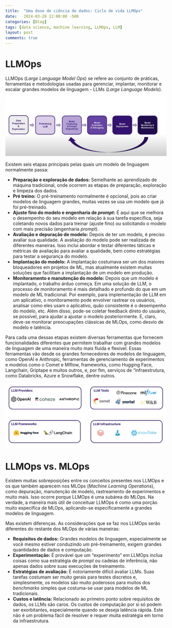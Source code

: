 ```yaml
---
title:  "Uma dose de ciência de dados: Ciclo de vida LLMOps"
date:   2024-03-28 12:00:00 -500
categories: [Blog]
tags: [data science, machine learning, LLMOps, LLM]
layout: post
comments: true
---
```


# LLMOps

LLMOps (*Large Language Model Ops*) se refere ao conjunto de práticas, ferramentas e metodologias usadas para gerenciar, implantar, monitorar e escalar grandes modelos de linguagem - LLMs (*Large Language Models*).  

![png](https://github.com/gallileugenesis/gallileugenesis.github.io/blob/main/post-img/2024-03-28-one-dose-of-data-science/LLMOps_lifecycle.jpeg?raw=true)

Existem seis etapas principais pelas quais um modelo de linguagem normalmente passa:

- **Preparação e exploração de dados:** Semelhante ao aprendizado de máquina tradicional, onde ocorrem as etapas de preparação, exploração e limpeza dos dados.
- **Pré treino:** O pré-treinamento normalmente é opcional, pois ao criar modelos de linguagem grandes, muitas vezes se usa um modelo que já foi pré-treinado.
- **Ajuste fino do modelo e engenharia de *prompt*:** É aqui que se melhora o desempenho do seu modelo em relação à sua tarefa específica, seja coletando novos dados para treinar (ajuste fino) ou solicitando o modelo com mais precisão (engenharia *prompt*).
- **Avaliação e depuração de modelo:** Depois de ter um modelo, é preciso avaliar sua qualidade. A avaliação do modelo pode ser realizada de diferentes maneiras. Isso inclui abordar e testar diferentes táticas e métricas de avaliação para avaliar a qualidade, bem como estratégias para testar a segurança do modelo.
- **Implantação do modelo:** A implantação costumava ser um dos maiores bloqueadores em projetos de ML, mas atualmente existem muitas soluções que facilitam a implantação de um modelo em produção.
- **Monitoramento e manutenção do modelo:** Depois que um modelo é implantado, o trabalho árduo começa. Em uma solução de LLM, o processo de monitoramento é mais detalhado e profundo do que em um modelo de ML tradicional. Por exemplo, para implementação de LLM em um aplicativo, o monitoramento pode envolver rastrear os usuários, analisar como eles usam o aplicativo, quão consistente é o desempenho do modelo, etc. Além disso, pode-se coletar feedback direto do usuário, se possível, para ajudar a ajustar o modelo posteriormente. E, claro, deve-se monitorar preocupações clássicas de MLOps, como desvio de modelo e latência.

Para cada uma dessas etapas existem diversas ferramentas que fornecem funcionalidades diferentes que permitem trabalhar com grandes modelos de linguagem de uma maneira muito mais fluida e flexivel. Essas ferramentas vão desde os grandes fornecedores de modelos de linguagem, como OpenAI e Anthropic,  ferramentas de gerenciamento de experimentos e modelos como o Comet e Mlflow, frameworks, como Hugging Face, Langchain, Griptape e muitos outros, e, por fim, serviços de “infraestrutura, como Databricks, Azure e Snowflake, dentre outros.

![png](https://github.com/gallileugenesis/gallileugenesis.github.io/blob/main/post-img/2024-03-28-one-dose-of-data-science/LLMOps_tools.jpeg?raw=true)


# LLMOps vs. MLOps

Existem muitas sobreposições entre os conceitos presentes nos LLMOps e os que também aparecem nos MLOps (*Machine Learning Operations*), como depuração, manutenção de modelo, rastreamento de experimentos e muito mais. Isso ocorre porque LLMOps é uma subárea do MLOps. Na verdade, a maneira mais útil de conceituar LLMOps é como uma porção muito específica de MLOps, aplicando-se especificamente a grandes modelos de linguagem.

Mas existem diferenças. As considerações que se faz nos LLMOps serão diferentes do restante dos MLOps de várias maneiras:

- **Requisitos de dados:** Grandes modelos de linguagem, especialmente se você mesmo estiver conduzindo um pré-treinamento, exigem grandes quantidades de dados e computação.
- **Experimentação:** É provável que um “experimento” em LLMOps inclua coisas como sua estratégia de *prompt* ou cadeias de inferência, não apenas dados sobre suas execuções de treinamento.
- **Estratégias de avaliação:** É notoriamente difícil avaliar LLMs. Suas tarefas costumam ser muito gerais para testes discretos e, simplesmente, os modelos são muito poderosos para muitos dos *benchmarks* simples que costuma-se usar para modelos de ML tradicionais.
- **Custos e latência:** Relacionado ao primeiro ponto sobre requisitos de dados, os LLMs são caros. Os custos de computação por si só podem ser exorbitantes, especialmente quando se deseja latência rápida. Este não é um problema fácil de resolver e requer muita estratégia em torno da infraestrutura.

